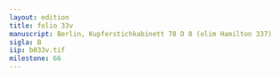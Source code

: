 ```yaml
---
layout: edition
title: folio 33v
manuscript: Berlin, Kupferstichkabinett 78 D 8 (olim Hamilton 337)
sigla: B
iip: b033v.tif
milestone: 66
---
```

